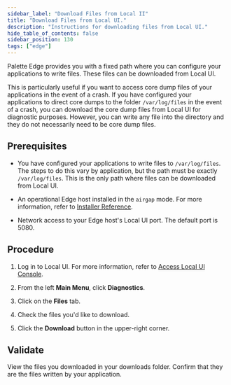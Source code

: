 ```yaml
---
sidebar_label: "Download Files from Local II"
title: "Download Files from Local UI."
description: "Instructions for downloading files from Local UI."
hide_table_of_contents: false
sidebar_position: 130
tags: ["edge"]
---
```


Palette Edge provides you with a fixed path where you can configure your applications to write files. These files can be
downloaded from Local UI.

This is particularly useful if you want to access core dump files of your applications in the event of a crash. If you
have configured your applications to direct core dumps to the folder `/var/log/files` in the event of a crash, you can
download the core dump files from Local UI for diagnostic purposes. However, you can write any file into the directory
and they do not necessarily need to be core dump files.

## Prerequisites

- You have configured your applications to write files to `/var/log/files`. The steps to do this vary by application,
  but the path must be exactly `/var/log/files`. This is the only path where files can be downloaded from Local UI.

- An operational Edge host installed in the `airgap` mode. For more information, refer to
  [Installer Reference](../../edge-configuration/installer-reference.md).

- Network access to your Edge host's Local UI port. The default port is 5080.

## Procedure

1. Log in to Local UI. For more information, refer to [Access Local UI Console](./access-console.md).

2. From the left **Main Menu**, click **Diagnostics**.

3. Click on the **Files** tab.

4. Check the files you'd like to download.

5. Click the **Download** button in the upper-right corner.

## Validate

View the files you downloaded in your downloads folder. Confirm that they are the files written by your application.
